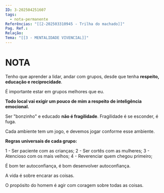 ```yaml
---
ID: 3-202504251607
tags:
  - nota-permanente
Referências: "[[2-202503310945 - Trilha do machado]]"
Pag. Ref.: 
Relação: 
Tema: "[[3 - MENTALIDADE VIVENCIAL]]"
---
```

# NOTA 

Tenho que aprender a lidar, andar com grupos, desde que tenha **respeito, educação e reciprocidade**.

É importante estar em grupos melhores que eu.

**Todo local vai exigir um pouco de mim a respeito de inteligência emocional.**

Ser "bonzinho" e educado **não é fragilidade**. Fragilidade é se esconder, é fuga.

Cada ambiente tem um jogo, e devemos jogar conforme esse ambiente.

**Regras universais de cada grupo:**

1 - Ser paciente com as crianças;
2 - Ser cortês com as mulheres;
3 - Atencioso com os mais velhos;
4 - Reverenciar quem chegou primeiro;

É bom ter autoconfiança, é bom desenvolver autoconfiança.

A vida é sobre encarar as coisas. 

O propósito do homem é agir com coragem sobre todas as coisas.



